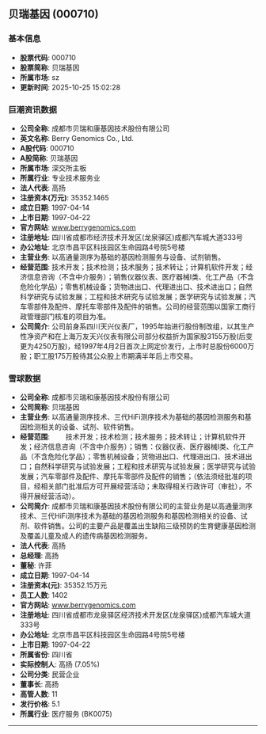 ## 贝瑞基因 (000710)

### 基本信息

- **股票代码**: 000710
- **股票简称**: 贝瑞基因
- **所属市场**: sz
- **更新时间**: 2025-10-25 15:02:28

### 巨潮资讯数据

- **公司全称**: 成都市贝瑞和康基因技术股份有限公司
- **英文名称**: Berry Genomics Co., Ltd.
- **A股代码**: 000710
- **A股简称**: 贝瑞基因
- **所属市场**: 深交所主板
- **所属行业**: 专业技术服务业
- **法人代表**: 高扬
- **注册资本(万元)**: 35352.1465
- **成立日期**: 1997-04-14
- **上市日期**: 1997-04-22
- **官方网站**: www.berrygenomics.com
- **注册地址**: 四川省成都市经济技术开发区(龙泉驿区)成都汽车城大道333号
- **办公地址**: 北京市昌平区科技园区生命园路4号院5号楼
- **主营业务**: 以高通量测序为基础的基因检测服务与设备、试剂销售。
- **经营范围**: 技术开发；技术检测；技术服务；技术转让；计算机软件开发；经济信息咨询（不含中介服务）；销售仪器仪表、医疗器械I类、化工产品（不含危险化学品）；零售机械设备；货物进出口、代理进出口、技术进出口；自然科学研究与试验发展；工程和技术研究与试验发展；医学研究与试验发展；汽车零部件及配件、摩托车零部件及配件的销售。公司的经营范围以国家工商行政管理部门核准的项目为准。
- **公司简介**: 公司前身系四川天兴仪表厂，1995年始进行股份制改组，以其生产性净资产和在上海万友天兴仪表有限公司部分权益折为国家股3155万股(后变更为4250万股)，经1997年4月2日首次上网定价发行，上市时总股份6000万股；职工股175万股待其公众股上市期满半年后上市交易。

### 雪球数据

- **公司全称**: 成都市贝瑞和康基因技术股份有限公司
- **公司简称**: 贝瑞基因
- **主营业务**: 以高通量测序技术、三代HiFi测序技术为基础的基因检测服务和基因检测相关的设备、试剂、软件销售。
- **经营范围**: 　　技术开发；技术检测；技术服务；技术转让；计算机软件开发；经济信息咨询（不含中介服务）；销售：仪器仪表、医疗器械I类、化工产品（不含危险化学品）；零售机械设备；货物进出口、代理进出口、技术进出口；自然科学研究与试验发展；工程和技术研究与试验发展；医学研究与试验发展；汽车零部件及配件、摩托车零部件及配件的销售；（依法须经批准的项目，经相关部门批准后方可开展经营活动；未取得相关行政许可（审批），不得开展经营活动）。
- **公司简介**: 成都市贝瑞和康基因技术股份有限公司的主营业务是以高通量测序技术、三代HiFi测序技术为基础的基因检测服务和基因检测相关的设备、试剂、软件销售。公司的主要产品是覆盖出生缺陷三级预防的生育健康基因检测及覆盖儿童及成人的遗传病基因检测服务。
- **法人代表**: 高扬
- **总经理**: 高扬
- **董秘**: 许菲
- **成立日期**: 1997-04-14
- **注册资本(元)**: 35352.15万元
- **员工人数**: 1402
- **官方网站**: www.berrygenomics.com
- **注册地址**: 四川省成都市龙泉驿区经济技术开发区(龙泉驿区)成都汽车城大道333号
- **办公地址**: 北京市昌平区科技园区生命园路4号院5号楼
- **上市日期**: 1997-04-22
- **所属省份**: 四川省
- **实际控制人**: 高扬 (7.05%)
- **公司分类**: 民营企业
- **董事长**: 高扬
- **高管人数**: 11
- **发行价格**: 5.1
- **所属行业**: 医疗服务 (BK0075)

---